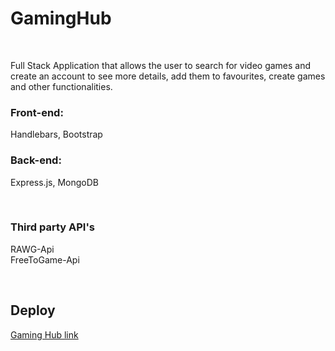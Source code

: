 # GamingHub

<br>


Full Stack Application that allows the user to search for video games and create an account to see more details, add them to favourites, create games and other functionalities.

### Front-end: 
Handlebars, Bootstrap
<br>

### Back-end: 
Express.js, MongoDB

<!-- ## Description


Website that search for all types of free video-games(PC, Xbox, Playstation, Mobile, etc) using RAWG API.
Adding games to a favorite list on the user's profile.
Updating the list/ removing games from the list.
Making another search just for best games of 2022 based on Metacritics.
Another search for either a random gamne/ best games ranked by user's likes (STILL NOT DECIDED YET)




<br>

## User Stories

- **404** - As a user I want to see a nice 404 page when I go to a page that doesn’t exist so that I know it was my fault
- **500** - As a user I want to see a nice error page when the super team screws it up so that I know that is not my fault
- **homepage** - As a user I want to be able to search for a game and filter the game on the search bar(shooter, strategy etc). Visualize the results.
- **sign up** - As a user I want to sign up on the web page so that I can create a list of favorite games, adding games and remove them.
- **login** - As a user I want to be able to log in on the web page so that I can get back to my account
- **logout** - As a user I want to be able to log out from the web page so that I can make sure no one will access my account
- **favorite list** - As a user I want to see the list of my favorite and delete them.
- **edit user** - As a user I want to be able to edit my profile.
- **result** - As a user I want to see the list of games filtered by my preferences.
- **games listing** - As a user I want to see more details of the games, be able to visit their website and save it as favorites.



<br>



## Server Routes (Back-end):



| **Method** | **Route**                          | **Description**                                              | Request  - Body                                          |
| ---------- | ---------------------------------- | ------------------------------------------------------------ | -------------------------------------------------------- |
| `GET`      | `/`                                | Main page route.  Renders home `index` view.                 |                                                          |
| `GET`      | `/login`                           | Renders `login` form view.                                   |                                                          |
| `POST`     | `/login`                           | Sends Login form data to the server.                         | { email, password }                                      |
| `GET`      | `/signup`                          | Renders `signup` form view.                                  |                                                          |
| `POST`     | `/signup`                          | Sends Sign Up info to the server and creates user in the DB. | { username, email, password  }                                    |
| `GET`      | `/private/edit-profile`            | Private route. Renders `edit-profile` form view.             |                                                          |
| `PUT`      | `/private/edit-profile`            | Private route. Sends edit-profile info to server and updates user in DB. | { email, password, username, [imageUrl] } |
| `GET`      | `/private/favorites`               | Private route. Render the `favorites` view.                  |                                                          |
| `POST`     | `/private/favorites/`              | Private route. Adds a new favorite for the current user.     | { name, imageURL, genre, description, websiteURL, }                                 |
| `DELETE`   | `/private/favorites/:gameId` | Private route. Deletes the existing game from the current user. |                                                          |
| `GET`      | `/video-games`                     | Renders `game-list` view.                              |                                                          |
| `GET`      | `/games/details/:id`         | Renders `games-details` view for the particular restaurant. |                                                          |
 -->






<!-- ## Models

User model

```javascript
{
  username: String,
  email: String,
  password: String,
  games: [GamesId],
  profilePic: Schema.Types.ObjectId
}

```



Games model

```javascript
{
  title: String,
  genre: String,
  platform: String,
  publisher: String,
  description: String, 
  game_URL: String, 
  image: String,
  rating: Number,
  release_date: String 
  user_created_game: {
    type: boolean, 
    default: false
  }

}

``` -->



<br>

### Third party API's

RAWG-Api 
<br>
FreeToGame-Api




<!-- ## Packages
Axios,  -->






<!-- ## Backlog

[See the Trello board.](https://trello.com/b/Ni3giVKf/ironhackproject)
 -->


<br>



## Deploy



<!-- ### Git

The url to your repository and to your deployed project

[https://github.com/PrPedrosa/Project2-express-App/tree/dev]() -->

<a href="https://gaming-hub.cyclic.app/">Gaming Hub link</a>




<br>



<!-- ### Slides

The url to your presentation slides

[Slides Link](https://docs.google.com/presentation/d/1P5FIi0vHZBUcgUtmt1M4_lLCO5dwdJ4UOgtJa4ehGfk/edit?usp=sharing) -->
